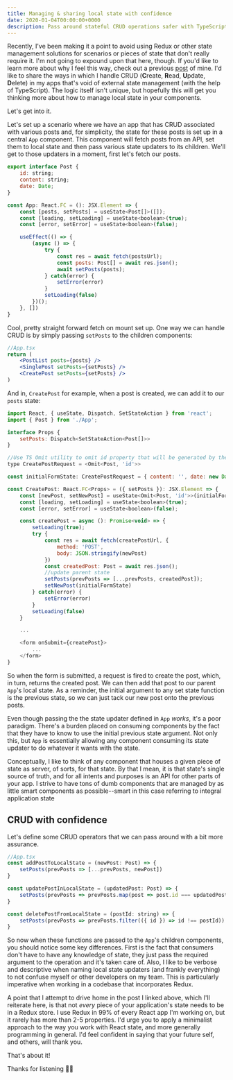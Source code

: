 ```yaml
---
title: Managing & sharing local state with confidence
date: 2020-01-04T00:00:00+0000
description: Pass around stateful CRUD operations safer with TypeScript
---
```


Recently, I've been making it a point to avoid using Redux or other state management solutions for scenarios or pieces of state that don't really require it. I'm not going to expound upon that here, though. If you'd like to learn more about why I feel this way, check out a previous [post](https://www.tuckerblackwell.com/react-vs-context-vs-redux/) of mine. I'd like to share the ways in which I handle CRUD (**C**reate, **R**ead, **U**pdate, **D**elete) in my apps that's void of external state management (with the help of TypeScript). The logic itself isn't unique, but hopefully this will get you thinking more about how to manage local state in your components.

Let's get into it.

Let's set up a scenario where we have an app that has CRUD associated with various posts and, for simplicity, the state for these posts is set up in a central `App` component. This component will fetch posts from an API, set them to local state and then pass various state updaters to its children. We'll get to those updaters in a moment, first let's fetch our posts.

```javascript
export interface Post {
    id: string;
    content: string;
    date: Date;
}

const App: React.FC = (): JSX.Element => {
    const [posts, setPosts] = useState<Post[]>([]);
    const [loading, setLoading] = useState<boolean>(true);
    const [error, setError] = useState<boolean>(false);

    useEffect(() => {
        (async () => {
            try {
                const res = await fetch(postsUrl);
                const posts: Post[] = await res.json();
                await setPosts(posts);
            } catch(error) {
                setError(error)
            }
            setLoading(false)
        })();
    }, [])
}
```

Cool, pretty straight forward fetch on mount set up. One way we can handle CRUD is by simply passing `setPosts` to the children components:

```jsx
//App.tsx
return (
    <PostList posts={posts} />
    <SinglePost setPosts={setPosts} />
    <CreatePost setPosts={setPosts} />
)
```

And in, `CreatePost` for example, when a post is created, we can add it to our `posts` state:

```javascript
import React, { useState, Dispatch, SetStateAction } from 'react';
import { Post } from './App';

interface Props {
    setPosts: Dispatch<SetStateAction<Post[]>>
}

//Use TS Omit utility to omit id property that will be generated by the server (in theory)
type CreatePostRequest = <Omit<Post, 'id'>>

const initialFormState: CreatePostRequest = { content: '', date: new Date() }

const CreatePost: React.FC<Props> = ({ setPosts }): JSX.Element => {
    const [newPost, setNewPost] = useState<Omit<Post, 'id'>>(initialFormState);
    const [loading, setLoading] = useState<boolean>(true);
    const [error, setError] = useState<boolean>(false);

    const createPost = async (): Promise<void> => {
        setLoading(true);
        try {
            const res = await fetch(createPostUrl, {
                method: 'POST',
                body: JSON.stringify(newPost)
            })
            const createdPost: Post = await res.json();
            //update parent state
            setPosts(prevPosts => [...prevPosts, createdPost]);
            setNewPost(initialFormState)
        } catch(error) {
            setError(error)
        }
        setLoading(false)
    }

    ...

    <form onSubmit={createPost}>
        ...
    </form>
}
```

So when the form is submitted, a request is fired to create the post, which, in turn, returns the created post. We can then add that post to our parent `App`'s local state. As a reminder, the initial argument to any set state function is the previous state, so we can just tack our new post onto the previous posts.

Even though passing the the state updater defined in `App` _works_, it's a poor paradigm. There's a burden placed on consuming components by the fact that they have to know to use the initial previous state argument. Not only this, but `App` is essentially allowing any component consuming its state updater to do whatever it wants with the state.

Conceptually, I like to think of any component that houses a given piece of state as server, of sorts, for that state. By that I mean, it is that state's single source of truth, and for all intents and purposes is an API for other parts of your app. I strive to have tons of dumb components that are managed by as little smart components as possible--smart in this case referring to integral application state

## CRUD with confidence

Let's define some CRUD operators that we can pass around with a bit more assurance.

```jsx
//App.tsx
const addPostToLocalState = (newPost: Post) => {
    setPosts(prevPosts => [...prevPosts, newPost])
}

const updatePostInLocalState = (updatedPost: Post) => {
    setPosts(prevPosts => prevPosts.map(post => post.id === updatedPost.id ? updatedPost : post))
}

const deletePostFromLocalState = (postId: string) => {
    setPosts(prevPosts => prevPosts.filter(({ id }) => id !== postId))
}
```

So now when these functions are passed to the `App`'s children components, you should notice some key differences. First is the fact that consumers don't have to have any knowledge of state, they just pass the required argument to the operation and it's taken care of. Also, I like to be verbose and descriptive when naming local state updaters (and frankly everything) to not confuse myself or other developers on my team. This is particularly imperative when working in a codebase that incorporates Redux.

A point that I attempt to drive home in the post I linked above, which I'll reiterate here, is that not _every_ piece of your application's state needs to be in a Redux store. I use Redux in 99% of every React app I'm working on, but it rarely has more than 2-5 properties. I'd urge you to apply a minimalist approach to the way you work with React state, and more generally programming in general. I'd feel confident in saying that your future self, and others, will thank you.

That's about it!

Thanks for listening 👋🏻